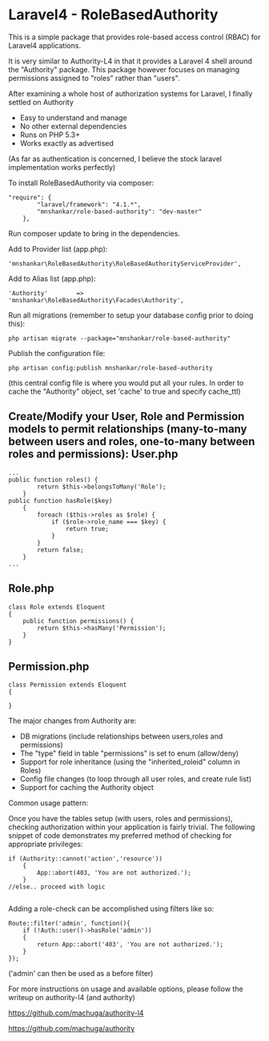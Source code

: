 Laravel4 - RoleBasedAuthority
=============================
This is a simple package that provides role-based access control (RBAC) for Laravel4 applications.

It is very similar to Authority-L4 in that it provides a Laravel 4 shell around the "Authority" 
package. This package however focuses on managing permissions assigned to "roles" rather than "users".

After examining a whole host of authorization systems for Laravel, I finally settled on Authority
* Easy to understand and manage
* No other external dependencies
* Runs on PHP 5.3+
* Works exactly as advertised

(As far as authentication is concerned, I believe the stock laravel implementation works perfectly)

To install RoleBasedAuthority via composer:

```
"require": {
		"laravel/framework": "4.1.*",
		"mnshankar/role-based-authority": "dev-master"
	},
```
Run composer update to bring in the dependencies.

Add to Provider list (app.php):
```
'mnshankar\RoleBasedAuthority\RoleBasedAuthorityServiceProvider',
```
Add to Alias list (app.php):
```
'Authority'        => 'mnshankar\RoleBasedAuthority\Facades\Authority',
```
Run all migrations (remember to setup your database config prior to doing this):
```
php artisan migrate --package="mnshankar/role-based-authority"
```
Publish the configuration file:
```
php artisan config:publish mnshankar/role-based-authority
```
(this central config file is where you would put all your rules. In order to cache the 
"Authority" object, set 'cache' to true and specify cache_ttl)

Create/Modify your User, Role and Permission models to permit relationships
(many-to-many between users and roles, one-to-many between roles and permissions):
User.php
--------
```
...
public function roles() {
		return $this->belongsToMany('Role');
	}
public function hasRole($key)
    {
        foreach ($this->roles as $role) {            
            if ($role->role_name === $key) {
                return true;
            }
        }        
        return false;
    }	
...
```
Role.php
--------
```
class Role extends Eloquent
{
	public function permissions() {
		return $this->hasMany('Permission');
	}
}
```	
Permission.php
--------------
```
class Permission extends Eloquent
{
	
}
```
The major changes from Authority are:
* DB migrations (include relationships between users,roles and permissions)
* The "type" field in table "permissions" is set to enum (allow/deny)
* Support for role inheritance (using the "inherited_roleid" column in Roles)
* Config file changes (to loop through all user roles, and create rule list)
* Support for caching the Authority object

Common usage pattern:

Once you have the tables setup (with users, roles and permissions), checking authorization 
within your application is fairly trivial. The following snippet of code demonstrates 
my preferred method of checking for appropriate privileges:

```
if (Authority::cannot('action','resource'))
    {
        App::abort(403, 'You are not authorized.');
    }
//else.. proceed with logic
    
```    
Adding a role-check can be accomplished using filters like so:
```
Route::filter('admin', function(){
    if (!Auth::user()->hasRole('admin'))
    {
        return App::abort('403', 'You are not authorized.');
    }
});
```
('admin' can then be used as a before filter)

For more instructions on usage and available options, please follow the 
writeup on authority-l4 (and authority)

https://github.com/machuga/authority-l4

https://github.com/machuga/authority
